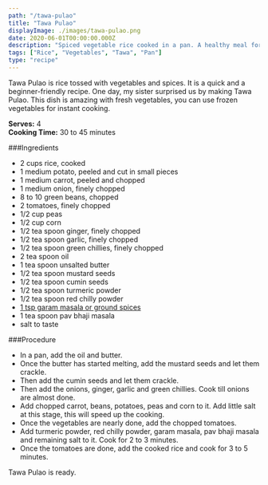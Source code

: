 ```yaml
---
path: "/tawa-pulao"
title: "Tawa Pulao"
displayImage: ./images/tawa-pulao.png
date: 2020-06-01T00:00:00.000Z
description: "Spiced vegetable rice cooked in a pan. A healthy meal for lunch or dinner."
tags: ["Rice", "Vegetables", "Tawa", "Pan"]
type: "recipe"
---
```


Tawa Pulao is rice tossed with vegetables and spices. It is a quick and a beginner-friendly recipe. One day, my sister surprised us by making Tawa Pulao. This dish is amazing with fresh vegetables, you can use frozen vegetables for instant cooking.

**Serves:** 4\
**Cooking Time:** 30 to 45 minutes

###Ingredients
- 2 cups rice, cooked
- 1 medium potato, peeled and cut in small pieces
- 1 medium carrot, peeled and chopped
- 1 medium onion, finely chopped
- 8 to 10 green beans, chopped
- 2 tomatoes, finely chopped
- 1/2 cup peas
- 1/2 cup corn
- 1/2 tea spoon ginger, finely chopped
- 1/2 tea spoon garlic, finely chopped
- 1/2 tea spoon green chillies, finely chopped
- 2 tea spoon oil
- 1 tea spoon unsalted butter
- 1/2 tea spoon mustard seeds
- 1/2 tea spoon cumin seeds
- 1/2 tea spoon turmeric powder
- 1/2 tea spoon red chilly powder
- <a href="https://en.wikipedia.org/wiki/Garam_masala" target="_blank" rel="noopener noreferrer" class="link"> 1 tsp garam masala or ground spices </a>
- 1 tea spoon pav bhaji masala
- salt to taste


###Procedure
- In a pan, add the oil and butter. 
- Once the butter has started melting, add the mustard seeds and let them crackle.
- Then add the cumin seeds and let them crackle. 
- Then add the onions, ginger, garlic and green chillies. Cook till onions are almost done. 
- Add chopped carrot, beans, potatoes, peas and corn to it. 
Add little salt at this stage, this will speed up the cooking. 
- Once the vegetables are nearly done, add the chopped tomatoes.
- Add turmeric powder, red chilly powder, garam masala, pav bhaji masala and remaining salt to it. Cook for 2 to 3 minutes.
- Once the tomatoes are done, add the cooked rice and cook for 3 to 5 minutes.

Tawa Pulao is ready.